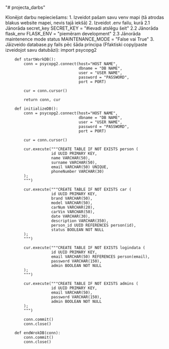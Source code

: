 "# projecta_darbs" 

Klonējot darbu nepieciešams:
    1. Izveidot pašam savu venv mapi (tā atrodas blakus website mapei, nevis tajā iekšā)
    2. Izveidot .env failu, kurā
        2.1 Jānorāda secret_key 
            SECRET_KEY = "#ievadi atslēgu šeit"
        2.2 Jānorāda flask_env
            FLASK_ENV = "piemēram development"
        2.3 Jānorāda maintenence mode status
            MAINTENANCE_MODE = "False vai True"
    3. Jāizveido database.py fails pēc šāda principa (Ffaktiski copy/paste izveidojot savu datubāzi):
        import psycopg2

        def startWorkDB():
            conn = psycopg2.connect(host="HOST NAME", 
                                    dbname = "DB NAME", 
                                    user = "USER NAME",
                                    password = "PASSWORD",
                                    port = PORT)
            
            cur = conn.cursor()

            return conn, cur

        def initializeDB():
            conn = psycopg2.connect(host="HOST NAME", 
                                    dbname = "DB NAME", 
                                    user = "USER NAME",
                                    password = "PASSWORD",
                                    port = PORT)

            cur = conn.cursor()

            cur.execute("""CREATE TABLE IF NOT EXISTS person (
                        id UUID PRIMARY KEY,
                        name VARCHAR(50),
                        surname VARCHAR(50),
                        email VARCHAR(50) UNIQUE,
                        phoneNumber VARCHAR(30)
            );
            """)

            cur.execute("""CREATE TABLE IF NOT EXISTS car (
                        id UUID PRIMARY KEY,
                        brand VARCHAR(50),
                        model VARCHAR(50),
                        carNum VARCHAR(20),
                        carVin VARCHAR(50),
                        date VARCHAR(30),
                        description VARCHAR(350),
                        person_id UUID REFERENCES person(id),
                        status BOOLEAN NOT NULL
            );
            """)

            cur.execute("""CREATE TABLE IF NOT EXISTS logindata (
                        id UUID PRIMARY KEY,
                        email VARCHAR(50) REFERENCES person(email),
                        password VARCHAR(150),
                        admin BOOLEAN NOT NULL
            );
            """)

            cur.execute("""CREATE TABLE IF NOT EXISTS admins (
                        id UUID PRIMARY KEY,
                        email VARCHAR(50),
                        password VARCHAR(150),
                        admin BOOLEAN NOT NULL
            );
            """)

            conn.commit()
            conn.close()

        def endWrokDB(conn):
            conn.commit()
            conn.close()
    
